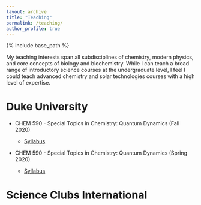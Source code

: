 ```yaml
---
layout: archive
title: "Teaching"
permalink: /teaching/
author_profile: true
---
```


{% include base_path %}



My teaching interests span all subdisciplines of chemistry, modern physics, and core concepts of biology and biochemistry. While I can teach a broad range of introductory science courses at the undergraduate level, I feel I could teach advanced chemistry and solar technologies courses with a high level of expertise.


Duke University
======

* CHEM 590 - Special Topics in Chemistry: Quantum Dynamics (Fall 2020)
  * <p><a href="/files/SyllabusQD_JV.pdf">Syllabus</a></p>

* CHEM 590 - Special Topics in Chemistry: Quantum Dynamics (Spring 2020)
  * <p><a href="/files/SyllabusMS_JV.pdf">Syllabus</a></p>

Science Clubs International
======
